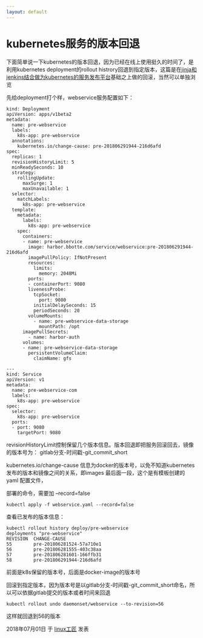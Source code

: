 ```yaml
---
layout: default
---
```


# kubernetes服务的版本回退

下面简单说一下kubernetes的版本回退，因为已经在线上使用挺久的时间了，是利用kubernetes deployment的rollout histrory回退到指定版本，这篇是在[jinja和jenkins结合做为kubernetes的服务发布平台](https://bbotte.github.io/service_config/jinja-and-jenkins-as-service-delivery-platforms-for-kubernetes)基础之上做的回滚，当然可以单独浏览

先给deployment打个样，webservice服务配置如下：

```
kind: Deployment
apiVersion: apps/v1beta2
metadata:
  name: pre-webservice
  labels:
    k8s-app: pre-webservice
  annotations:
    kubernetes.io/change-cause: pre-201806291944-216d6afd
spec:
  replicas: 1
  revisionHistoryLimit: 5
  minReadySeconds: 10
  strategy:
    rollingUpdate:
      maxSurge: 1
      maxUnavailable: 1
  selector:
    matchLabels:
      k8s-app: pre-webservice
  template:
    metadata:
      labels:
        k8s-app: pre-webservice
    spec:
      containers:
      - name: pre-webservice
        image: harbor.bbotte.com/service/webservice:pre-201806291944-216d6afd
        imagePullPolicy: IfNotPresent
        resources:
          limits:
            memory: 2048Mi
        ports:
        - containerPort: 9080
        livenessProbe:
          tcpSocket:
            port: 9080
          initialDelaySeconds: 15
          periodSeconds: 20
        volumeMounts:
          - name: pre-webservice-data-storage
            mountPath: /opt
      imagePullSecrets:
        - name: harbor-auth
      volumes:
      - name: pre-webservice-data-storage
        persistentVolumeClaim:
          claimName: gfs
 
---
kind: Service
apiVersion: v1
metadata:
  name: pre-webservice-com
  labels:
    k8s-app: pre-webservice
spec:
  selector:
    k8s-app: pre-webservice
  ports:
  - port: 9080
    targetPort: 9080
```

revisionHistoryLimit控制保留几个版本信息。版本回退即把服务回滚回去，镜像的版本号为： gitlab分支-时间戳-git_commit_short

kubernetes.io/change-cause 信息为docker的版本号，以免不知道kubernetes发布的版本和镜像之间的关系，即images 最后面一段，这个是有模板创建的 yaml 配置文件，

部署的命令，需要加 –record=false

```
kubectl apply -f webservice.yaml --record=false
```

查看已发布的版本信息：

```
kubectl rollout history deploy/pre-webservice
deployments "pre-webservice"
REVISION  CHANGE-CAUSE
55        pre-201806281524-57a710e1
56        pre-201806281555-403c38aa
57        pre-201806281601-166ffb31
58        pre-201806291944-216d6afd
```

前面是k8s保留的版本号，后面是docker-image的版本号

回滚到指定版本，因为版本号是以gitlab分支-时间戳-git_commit_short命名，所以可以依据gitlab提交的版本或者时间来回退

```
kubectl rollout undo daemonset/webservice --to-revision=56
```

这样就回退到56的版本

2018年07月01日 于 [linux工匠](https://bbotte.github.io/) 发表











